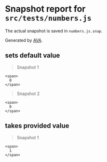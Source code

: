 # Snapshot report for `src/tests/numbers.js`

The actual snapshot is saved in `numbers.js.snap`.

Generated by [AVA](https://ava.li).

## sets default value

> Snapshot 1

    <span>
      0
    </span>

> Snapshot 2

    <span>
      0
    </span>

## takes provided value

> Snapshot 1

    <span>
      1
    </span>
